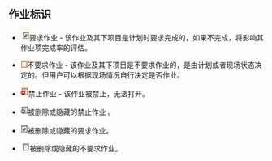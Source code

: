 ## 作业标识 
* ![](./images/图标11.png)要求作业 - 该作业及其下项目是计划时要求完成的，如果不完成，将影响其作业项完成率的评估。

* ![](./images/图标12.png)不要求作业 - 该作业及其下项目是不要求作业的，是由计划或者现场状态决定的。但用户可以根据现场情况自行决定是否作业。

* ![](./images/图标13.png)禁止作业 - 该作业被禁止，无法打开。

* ![](./images/图标14.png)被删除或隐藏的禁止作业 。 

* ![](./images/图标15.png)被删除或隐藏的要求作业。

* ![](./images/图标16.png)被删除或隐藏的不要求作业。
